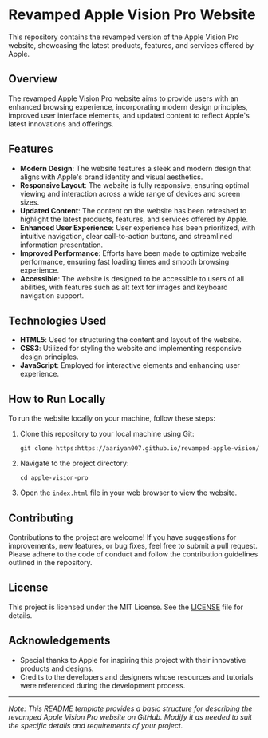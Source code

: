# Revamped Apple Vision Pro Website

This repository contains the revamped version of the Apple Vision Pro website, showcasing the latest products, features, and services offered by Apple.

## Overview

The revamped Apple Vision Pro website aims to provide users with an enhanced browsing experience, incorporating modern design principles, improved user interface elements, and updated content to reflect Apple's latest innovations and offerings.

## Features

- **Modern Design**: The website features a sleek and modern design that aligns with Apple's brand identity and visual aesthetics.
- **Responsive Layout**: The website is fully responsive, ensuring optimal viewing and interaction across a wide range of devices and screen sizes.
- **Updated Content**: The content on the website has been refreshed to highlight the latest products, features, and services offered by Apple.
- **Enhanced User Experience**: User experience has been prioritized, with intuitive navigation, clear call-to-action buttons, and streamlined information presentation.
- **Improved Performance**: Efforts have been made to optimize website performance, ensuring fast loading times and smooth browsing experience.
- **Accessible**: The website is designed to be accessible to users of all abilities, with features such as alt text for images and keyboard navigation support.

## Technologies Used

- **HTML5**: Used for structuring the content and layout of the website.
- **CSS3**: Utilized for styling the website and implementing responsive design principles.
- **JavaScript**: Employed for interactive elements and enhancing user experience.

## How to Run Locally

To run the website locally on your machine, follow these steps:

1. Clone this repository to your local machine using Git:
   ```
   git clone https:https://aariyan007.github.io/revamped-apple-vision/
   ```

2. Navigate to the project directory:
   ```
   cd apple-vision-pro
   ```

3. Open the `index.html` file in your web browser to view the website.

## Contributing

Contributions to the project are welcome! If you have suggestions for improvements, new features, or bug fixes, feel free to submit a pull request. Please adhere to the code of conduct and follow the contribution guidelines outlined in the repository.

## License

This project is licensed under the MIT License. See the [LICENSE](LICENSE) file for details.

## Acknowledgements

- Special thanks to Apple for inspiring this project with their innovative products and designs.
- Credits to the developers and designers whose resources and tutorials were referenced during the development process.

---

*Note: This README template provides a basic structure for describing the revamped Apple Vision Pro website on GitHub. Modify it as needed to suit the specific details and requirements of your project.*
